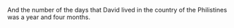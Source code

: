 And the number of the days that David lived in the country of the Philistines was a year and four months.
